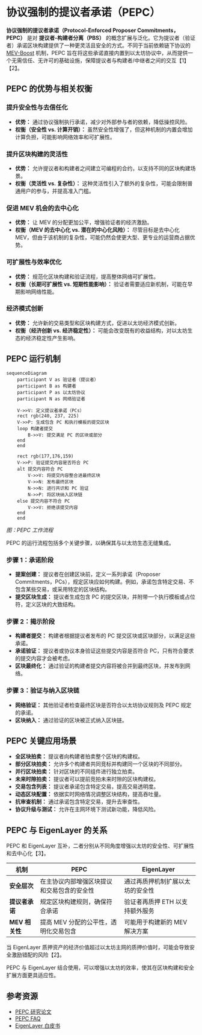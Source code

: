 # 协议强制的提议者承诺（PEPC）

**协议强制的提议者承诺（Protocol-Enforced Proposer Commitments，PEPC）** 是对 **提议者-构建者分离（PBS）** 的概念扩展与泛化。它为提议者（验证者）承诺区块构建提供了一种更灵活且安全的方式。不同于当前依赖链下协议的 [MEV-Boost](https://docs/wiki/research/PBS/mev-boost.md) 机制，PEPC 旨在将这些承诺直接内置到以太坊协议中，从而提供一个无需信任、无许可的基础设施，保障提议者与构建者/中继者之间的交互【1】【2】。

## PEPC 的优势与相关权衡

### **提升安全性与去信任化**
- **优势：** 通过协议强制执行承诺，减少对外部参与者的依赖，降低操控风险。
- **权衡（安全性 vs. 计算开销）：** 虽然安全性增强了，但这种机制的内置会增加计算负担，可能影响网络效率和可扩展性。

### **提升区块构建的灵活性**
- **优势：** 允许提议者和构建者之间建立可编程的合约，以支持不同的区块构建场景。
- **权衡（灵活性 vs. 复杂性）：** 这种灵活性引入了额外的复杂性，可能会限制普通用户的参与，并提高准入门槛。

### **促进 MEV 机会的去中心化**
- **优势：** 让 MEV 的分配更加公平，增强验证者的经济激励。
- **权衡（MEV 的去中心化 vs. 潜在的中心化风险）：** 尽管目标是去中心化 MEV，但由于该机制的复杂性，可能仍然会使更大型、更专业的运营商占据优势。

### **可扩展性与效率优化**
- **优势：** 规范化区块构建和验证流程，提高整体网络可扩展性。
- **权衡（长期可扩展性 vs. 短期性能影响）：** 验证者需要适应新机制，可能在早期影响网络性能。

### **经济模式创新**
- **优势：** 允许新的交易类型和区块构建方式，促进以太坊经济模式创新。
- **权衡（经济创新 vs. 经济稳定性）：** 可能会改变既有的收益结构，对以太坊生态的经济稳定性产生影响。

## PEPC 运行机制

```mermaid
sequenceDiagram
    participant V as 验证者（提议者）
    participant B as 构建者
    participant P as 以太坊协议
    participant N as 网络验证者

    V->>V: 定义提议者承诺（PCs）
    rect rgb(240, 237, 225)
    V->>P: 生成包含 PC 和执行模板的提交区块
    loop 构建者提交
        B->>V: 提交满足 PC 的区块或部分
    end
    end

    rect rgb(177,176,159)
    V->>P: 验证提交内容是否符合 PC
    alt 提交内容符合 PC
        V->>V: 将提交内容整合进最终区块
        V->>N: 发布最终区块
        N->>N: 进行共识和 PC 验证
        N->>P: 将区块纳入区块链
    else 提交内容不符合 PC
        V->>V: 拒绝该提交内容
    end
    end
```

_图：PEPC 工作流程_

PEPC 的运行流程包括多个关键步骤，以确保其与以太坊生态无缝集成。

### **步骤 1：承诺阶段**
- **提案创建：** 提议者在创建区块前，定义一系列承诺（Proposer Commitments，PCs），规定区块应如何构建。例如，承诺包含特定交易、不包含某些交易，或采用特定的区块结构。
- **提交区块生成：** 提议者生成包含 PC 的提交区块，并附带一个执行模板或占位符，定义区块的大致结构。

### **步骤 2：揭示阶段**
- **构建者提交：** 构建者根据提议者发布的 PC 提交区块或区块部分，以满足这些承诺。
- **承诺验证：** 提议者或协议本身验证这些提交内容是否符合 PC，只有符合要求的提交内容才会被考虑。
- **区块最终化：** 通过验证的构建者提交内容将被合并到最终区块，并发布到网络。

### **步骤 3：验证与纳入区块链**
- **网络验证：** 其他验证者检查最终区块是否符合以太坊协议规则及 PEPC 规定的承诺。
- **区块纳入：** 通过验证的区块被正式纳入区块链。

## PEPC 关键应用场景

- **全区块拍卖：** 提议者向构建者拍卖整个区块的构建权。
- **部分区块拍卖：** 允许多个构建者共同竞标并构建同一个区块的不同部分。
- **并行区块拍卖：** 针对区块的不同组件进行独立拍卖。
- **未来时隙拍卖：** 提议者可以提前竞拍未来时隙的区块构建权。
- **交易包含列表：** 提议者承诺包含特定交易，提高交易透明度。
- **动态区块配置：** 依据实时网络情况调整区块结构，提高吞吐量。
- **抗审查机制：** 通过承诺包含特定交易，提升去审查性。
- **协议升级与测试：** 允许在主网环境下测试新功能，降低风险。

## PEPC 与 EigenLayer 的关系

PEPC 和 EigenLayer 互补，二者分别从不同角度增强以太坊的安全性、可扩展性和去中心化【3】。

| 机制 | PEPC | EigenLayer |
|---|---|---|
| **安全层次** | 在主协议内部增强区块提议和交易包含的安全性 | 通过再质押机制扩展以太坊的安全性 |
| **提议者承诺** | 规定区块构建规则，确保符合承诺 | 验证者再质押 ETH 以支持额外服务 |
| **MEV 相关性** | 提高 MEV 分配的公平性，透明化交易包含 | 可能用于构建新的 MEV 解决方案 |

当 EigenLayer 质押资产的经济价值超过以太坊主网的质押价值时，可能会导致安全激励错配的风险【2】。

PEPC 与 EigenLayer 结合使用，可以增强以太坊的效率，使其在区块构建和安全扩展方面更具适应性。

## 参考资源
- [PEPC 研究论文](https://ethresear.ch/t/unbundling-pbs-towards-protocol-enforced-proposer-commitments-pepc/13879/1)
- [PEPC FAQ](https://efdn.notion.site/PEPC-FAQ-0787ba2f77e14efba771ff2d903d67e4)
- [EigenLayer 白皮书](https://docs.eigenlayer.xyz/eigenlayer/overview/whitepaper)

